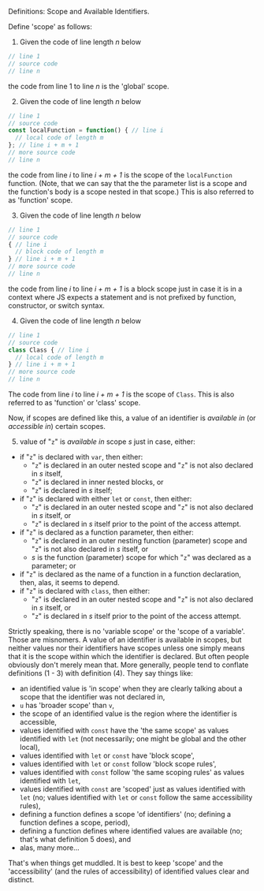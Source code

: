 Definitions: Scope and Available Identifiers.

Define 'scope' as follows:

1. Given the code of line length _n_ below

```js
// line 1
// source code
// line n
```

the code from line 1 to line _n_ is the 'global' scope.

2. Given the code of line length _n_ below

```js
// line 1
// source code
const localFunction = function() { // line i
  // local code of length m
}; // line i + m + 1
// more source code
// line n
```

the code from line _i_ to line _i + m + 1_ is the scope of the `localFunction` function. (Note, that we can say that the the parameter list is a scope and the function's body is a scope nested in that scope.) This is also referred to as 'function' scope.

3. Given the code of line length _n_ below

```js
// line 1
// source code
{ // line i
  // block code of length m
} // line i + m + 1
// more source code
// line n
```

the code from line _i_ to line _i + m + 1_ is a block scope just in case it is in a context where JS expects a statement and is not prefixed by function, constructor, or switch syntax.

4. Given the code of line length _n_ below

```js
// line 1
// source code
class Class { // line i
  // local code of length m
} // line i + m + 1
// more source code
// line n
```

The code from line _i_ to line _i + m + 1_ is the scope of `Class`. This is also referred to as 'function' or 'class' scope.

Now, if scopes are defined like this, a value of an identifier is _available in_ (or _accessible in_) certain scopes.

5. value of "`z`" is _available in_ scope _s_ just in case, either:
  - if "`z`" is declared with `var`, then either:
    - "`z`" is declared in an outer nested scope and "`z`" is not also declared in _s_ itself,
    - "`z`" is declared in inner nested blocks, or
    - "`z`" is declared in _s_ itself;
  - if "`z`" is declared with either `let` or `const`, then either:
    - "`z`" is declared in an outer nested scope and "`z`" is not also declared in _s_ itself, or
    - "`z`" is declared in _s_ itself prior to the point of the access attempt.
  - if "`z`" is declared as a function parameter, then either:
    - "`z`" is declared in an outer nesting function (parameter) scope and "`z`" is not also declared in _s_ itself, or
    - _s_ is the function (parameter) scope for which "`z`" was declared as a parameter; or
  - if "`z`" is declared as the name of a function in a function declaration, then, alas, it seems to depend.
  - if "`z`" is declared with `class`, then either:
    - "`z`" is declared in an outer nested scope and "`z`" is not also declared in _s_ itself, or
    - "`z`" is declared in _s_ itself prior to the point of the access attempt.

Strictly speaking, there is no 'variable scope' or the 'scope of a variable'. Those are misnomers. A value of an identifier is available in scopes, but neither values nor their identifiers have scopes unless one simply means that it is the scope within which the identifier is declared. But often people obviously don't merely mean that. More generally, people tend to conflate definitions (1 - 3) with definition (4). They say things like:

- an identified value is 'in scope' when they are clearly talking about a scope that the identifier was not declared in,
- `u` has 'broader scope' than `v`,
- the scope of an identified value is the region where the identifier is accessible,
- values identified with `const` have the 'the same scope' as values identified with `let` (not necessarily; one might be global and the other local),
- values identified with `let` or `const` have 'block scope',
- values identified with `let` or `const` follow 'block scope rules',
- values identified with `const` follow 'the same scoping rules' as values identified with `let`,
- values identified with `const` are 'scoped' just as values identified with `let` (no; values identified with `let` or `const` follow the same accessibility rules),
- defining a function defines a scope 'of identifiers' (no; defining a function defines a scope, period),
- defining a function defines where identified values are available (no; that's what definition 5 does), and
- alas, many more...

That's when things get muddled. It is best to keep 'scope' and the 'accessibility' (and the rules of accessibility) of identified values clear and distinct.

<!--REST IS FOR LAUNCH ONLY

OLD:

the scope of the block just in case there is either a `let` or `const` declaration within the block code of length _m_. (Note it is not enough that there is either a `let` or `const` declaration within a local scope that is _nested_ within the block from line i to line _i + m + 1_.) This is also referred to as 'block' scope.


For example, consider:

> A variable's scope determines where it is available in a program. The location where you declare a variable determines its scope. In JavaScript, variables declared with the `let` or `const` keywords have block scope.

A variable's scope does not determine where it is available in a program. Where and how it is declared determines where it is available in a program. However, speaking loosely, we can say that the location where you declare a variable determines its scope. In JavaScript, variables declared with `let` or `const` do _not_ _have_ block scope. If `z` is declared with either `let` or `const`, then `z` is available in scope _s_ just in case `z` is declared in an outer nested scope and `z` is not also declared in _s_ itself, or `z` is declared at the top of _s_ itself. Those are the accessibility rules for identifiers declared with `let` or `const`; do not confuse that with block scope.

> [The] code [below] declares a variable `a` and assigns it to the string `'foo'`. However, we get an error [...] since `let` creates a block-scoped variable; `a` isn't accessible outside the block.

```js
if (1 === 1) {
  let a = 'foo';
}
console.log(a); // ReferenceError: a is not defined
```

> The error tells you that `a` isn't available [...]. In other words, it isn't in scope outside of the `if` block.

We get an error not because `let` creates a block-scoped variable but because `a` isn't accessible outside the block scope within which it was declared with `let`. I wouldn't say "`a` is not 'in scope' outside of the `if` block". I would say "`a` is not available in _the_ scope outside of the `if` block".

> If, on the other hand, you declare the variable outside the `if` block, the variable is available within the block as well as after the block ends.

```js
let a = 'foo';
if (1 === 1) {
  a = 'bar';
}
console.log(a);    // => 'bar'
```

> As we can see, this code prints the string `"bar"` since `a` is accessible inside the block. Thus, we can reassign it to a different value inside the block. In other words, this `a` has a broader scope than the `a` variable in the previous example.

Everything is right here except the last sentence. The variable `a` does not have a broader scope than the `a` variable in the previous. Speaking this way causes confusion between scope and the accessibility of identifiers. It especially makes it hard on beginners. Instead, `a` is available in more scopes than the `a` variable in the previous.

> Constants declared with `const` have the same scope as variables declared with `let`.

No. Identifiers declared with `const` have the same availability as identifiers declared with `let`.

> One of the trickiest things to understand for a beginner is the concept of scope and how it pertains to accessing variables. A variable's scope is the part of the program that can access that variable by name. This is true in all programming languages. Specifically, variable scoping rules describe how and where the language finds previously declared variables.

A variable's scope is not the part of the program that can access that variable by name. Keep scope separate from the availability of identifiers in a program. Variable availability rules describe whether a variable is available in particular scopes of the code. You cannot define scope in terms of where an identifier is available.

> Note that a local variable only comes into existence when you call that function. The mere act of defining a function doesn't create any variables. The function declaration does, however, _define_ the scope of the variables. For example, in the `aFunc` function [below], the function body defines where variable `a`, when created, will be accessible.

```js
function aFunc() {
  let a = 1;
}

aFunc();
console.log(a); // ReferenceError: a is not defined
```

A function declaration does define a scope, but not "the scope of the variables". It defines a scope, period. The `aFunc` does not define where `a` is accessible. The definition of identifier availability does that.

> [W]hen we talk about the scope of a variable, it doesn't matter whether we ever execute the code. For instance, suppose we had the following complete program:

```js
function aFunc() {
  let foo = 1;
}
```

> Though we never invoke `aFunc` and never create the `foo` variable, we still talk of it as in scope within `aFunc`.

The `foo` variable is not 'in scope' within `aFunc`. Instead, the `foo` variable is in a scope defined by declaring `aFunc`.

> [Consider the code below.] Executing `console.log(a)` [...] throws an error since `a` is not in scope in `funcB`. The declaration on line 2 does declare a variable named `a`, but that variable's scope is confined to `funcA`. `funcB `can't see the variable at all [...]. That also means that we could declare a separate `a` variable in `funcB` if we wanted. The two `a` variables would have different local scopes and would also be independent of each other.

```js
function funcA() {
  let a = 'hello';
  console.log(a);
}

function funcB() {
  console.log(a); // ReferenceError: a is not defined
}

funcA();
funcB();
```

Executing `console.log(a)` throws an error since there is no `a` variable that is accessible from `funcB`.

> Nested functions follow the same rules of inner and outer scoped variables. When dealing with nested functions, our usage of what's "outer" or "inner" is going to be relative. We'll switch vocabulary and talk about the "first level," "second level," and "third level."

```js
let a = 1;           // first level variable

function foo() {     // second level
  let b = 2;

  function bar() {   // third level
    let c = 3;
    console.log(a);  // => 1
    console.log(b);  // => 2
    console.log(c);  // => 3
  }

  bar();

  console.log(a);    // => 1
  console.log(b);    // => 2
  console.log(c);    // => ReferenceError
}

foo();
```

> If some of the outputs above surprise you, you should study the code carefully and make sure you understand the rules around inner scope versus outer scope.

There are no rules around inner scope versus outer scope. There are rules about identifier accessibility in scopes.

> Take a look at the following code:

```js
[1, 2, 3].forEach(number => {
  console.log(number);
});
```

> Here, `number` is a parameter that represents a value that the callback function expects when it is invoked. It represents each element as the `forEach` method iterates through the array. Parameters are also local variables and the same scoping rules apply to them.

The last statement is incoherent or false. In particular, the 'scoping rules' fails to refer (what is a scoping rule?), but even if you replace 'scoping rules' with 'rules of availability', the statement is false.

> [...] Constructs like if/else and the for and while loops define new block scopes. The rules for block scopes are identical to those for function scopes.
Outer blocks cannot access variables from inner scopes.
Inner blocks can access variables from outer scopes.
Variables defined in an inner block can shadow variables from outer scopes.

The first statement in this passage is false. Also, there are no 'rules for block scopes'. However, there are rules of identifier accessibility that pertain to identifiers declared with either `let` or `const`.

> Scope describes how and where the language finds and retrieves values from declared variables.

False.

> Defining a function creates new scopes.

True.

> Functions must contain a variable declaration to create a new scope.

False.

> An identifier can either be available or not within scopes.

True.

> Functions and blocks always create new scopes.

True.

OLD:
False.
-->
